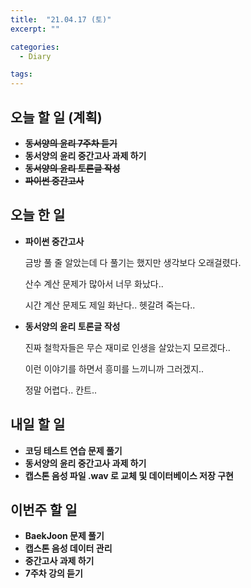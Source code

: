 ```yaml
---
title:  "21.04.17 (토)"
excerpt: ""

categories:
  - Diary

tags:
---
```


## 오늘 할 일 (계획)

- ~~**동서양의 윤리 7주차 듣기**~~
- **동서양의 윤리 중간고사 과제 하기**
- ~~**동서양의 윤리 토론글 작성**~~
- ~~**파이썬 중간고사**~~


## 오늘 한 일

- **파이썬 중간고사**

  금방 풀 줄 알았는데 다 풀기는 했지만 생각보다 오래걸렸다.

  산수 계산 문제가 많아서 너무 화났다..

  시간 계산 문제도 제일 화난다.. 헷갈려 죽는다..

- **동서양의 윤리 토론글 작성**

  진짜 철학자들은 무슨 재미로 인생을 살았는지 모르겠다..

  이런 이야기를 하면서 흥미를 느끼니까 그러겠지..

  정말 어렵다.. 칸트..

##  내일 할 일

- **코딩 테스트 연습 문제 풀기**
- **동서양의 윤리 중간고사 과제 하기**
- **캡스톤 음성 파일 .wav 로 교체 및 데이터베이스 저장 구현**

## 이번주 할 일

- **BaekJoon 문제 풀기**
- **캡스톤 음성 데이터 관리**
- **중간고사 과제 하기**
- **7주차 강의 듣기**

<br>